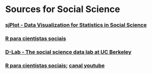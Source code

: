 # Sources for Social Science

### [sjPlot - Data Visualization for Statistics in Social Science](https://strengejacke.github.io/sjPlot/)

### [R para cientistas sociais](http://www.uesc.br/editora/livrosdigitais_20140513/r_cientistas.pdf)

### [D-Lab - The social science data lab at UC Berkeley](https://github.com/dlab-berkeley?fbclid=IwAR161W8t0Qj0fJMVP0RH0PmHT-co1cA951FnlbYOBgrAK-4ucGWahWcQlsE)

### [R para cientistas sociais](https://observare.slg.br/rparacs/); [canal youtube](https://www.youtube.com/watch?v=pbqPaDIWtcI&list=PLVvXRgHg-Bo5ctdvuNnfP7x0EHeRqalcv) 
